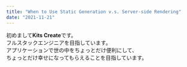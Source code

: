 ```yaml
---
title: "When to Use Static Generation v.s. Server-side Rendering"
date: "2021-11-21"
---
```


初めまして**Kits Create**です。  
フルスタックエンジニアを目指しています。  
アプリケーションで世の中をちょっとだけ便利にして、  
ちょっとだけ幸せになってもらえることを目指しています。
